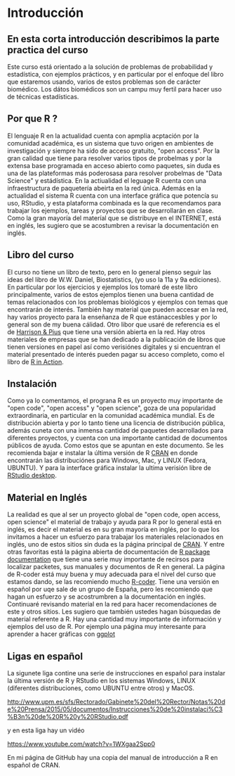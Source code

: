 # Introducción
## En esta corta introducción describimos la parte practica del curso

Este curso está orientado a la solución de problemas de probabilidad y estadística, con ejemplos 
prácticos, y en particular por el enfoque del libro que estaremos usando, varios de estos problemas son de 
carácter biomédico. Los dátos biomédicos son un campu muy fertil para hacer uso de técnicas estadísticas.


## Por que R ?  
El lenguaje R en la actualidad cuenta con apmplia acptación por la comunidad académica, es un sistema que tuvo
origen en ambientes de investigación y siempre ha sido de acceso gratuito, "open access". Por la gran calidad que
tiene para resolver varios tipos de probelmas y por la extensa base programada en acceso abierto como paquetes, 
sin duda es una de las plateformas más poderosasa para resolver probelmas de "Data Science" y estádística. En la
actiualidad el leguage R cuenta con una infraestructura de paquetería abeirta en la red única.  Además en la actualidad
el sistema R cuenta con una interface gráfica que potencía su uso, RStudio, y esta plataforma combinada es la 
que recomendamos para trabajar los ejemplos, tareas y proyectos que se desarrollarán en clase.  Como la gran mayoría
del materíal que se distribuye en el INTERNET, está en inglés, les sugiero que se acostumbren a revisar la documentación
en inglés.  

## Libro del curso  
El curso no tiene un libro de texto, pero en lo general pienso seguir las ideas del libro de W.W. Daniel, Biostatistics, (yo
uso la 11a y 9a ediciones). En particular por los ejercicios y ejemplos los tomaré de este libro principalmente, varios de estos
ejemplos tienen una buena cantidad de temas relacionados con los problemas biológicos y ejemplos con temas que encontrarán de 
interés.  También hay material que pueden accesar en la red, hay varios proyecto para la enseñanza de R que estánaccesbles y
por lo general son de my buena cálidad. Otro libor que usaré de referencia es el de 
[Harrison & Pius](https://argoshare.is.ed.ac.uk/healthyr_book/) que tiene una versión abierta en la red. Hay otros materiales de
empresas que se han dedicado a la publicación de libros que tienen versiones en papel así como verisiónes digitales y 
si encuentran el material presentado de interés pueden pagar su acceso completo, como el libro de 
[R in Action](https://livebook.manning.com/book/r-in-action-third-edition/copyright-2020-manning-publications/v-8/5).  

## Instalación 
Como ya lo comentamos, el prograna R es un proyecto muy importante de "open code", "open access" y "open science", goza de una popularidad
extraordinaria, en particular en la comunidad académica mundial. Es de distribución abierta y por lo tanto tiene una
licencia de distribución pública, además cuneta con una inmensa cantidad de paquetes desarrollados para diferentes proyectos, y 
cuenta con una importante cantidad de documentos públicos de ayuda. Como estos que se apuntan en este documento.
Se les recomienda bajar e instalar la última versión de R [CRAN](https://cran.r-project.org/) en donde encontrarán las distribuciónes 
para Windows, Mac, y LINUX (Fedora, UBUNTU). Y para la interface gráfica instalar la ultima verisión libre de 
[RStudio desktop](https://www.rstudio.com/products/rstudio/).

## Material en Inglés  
La realidad es que al ser un proyecto global de "open code, open access, open science" el material de trabajo y ayuda para R por 
lo general está en inglés, es decir el material es en su gran mayoría en inglés, por lo que los invitamos a hacer un esfuerzo para 
trabajar los materiales relacionados en inglés, uno de estos sitios sin duda es la página principal de [CRAN](https://cran.r-project.org/). 
Y entre otras favoritas está la página abierta de documentación de [R package documentation](https://rdrr.io/) que tiene una
serie muy importante de recirsos para localizar packetes, sus manuales y documentos de R en general.
La página de R-coder está muy buena y muy adecuada para el nivel del curso que estamos dando, se las recomiendo mucho 
[R-coder](https://r-coder.com/r-introduction/). Tiene una versión en español por uqe sale de un grupo de España, pero les recomiendo que 
hagan un esfuerzo y se acostrumbren a la documentación en inglés. Continuaré revisando material en la red para hacer recomendaciones de este 
y otros sitios. Les sugiero que también ustedes hagan búsquedas de material referente a R.  Hay una cantidad muy importante de información 
y ejemplos del uso de R. Por ejemplo una página muy interesante para aprender a hacer gráficas con 
[ggplot](http://r-statistics.co/Top50-Ggplot2-Visualizations-MasterList-R-Code.html)  


## Ligas en español  
La sigunete liga contine una serie de instrucciones en español para instalar la última versión de R y RStudio en
los sistemas Windows, LINUX (diferentes distribuciones, como UBUNTU entre otros) y MacOS.  

http://www.upm.es/sfs/Rectorado/Gabinete%20del%20Rector/Notas%20de%20Prensa/2015/05/documentos/Instrucciones%20de%20instalaci%C3%B3n%20de%20R%20y%20RStudio.pdf  

y en esta liga hay un vidéo 

https://www.youtube.com/watch?v=1WXgaa2Spp0

En mi página de GitHub hay una copia del manual de introducción a R en español de CRAN.  
